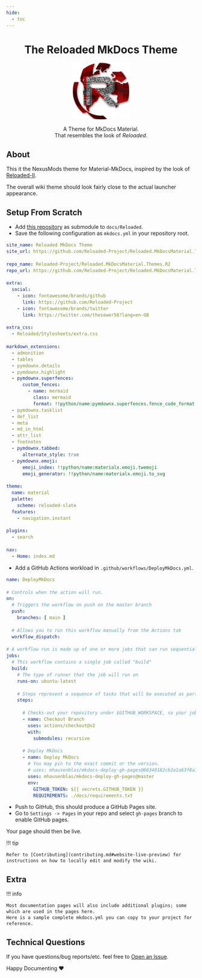 ```yaml
---
hide:
  - toc
---
```


<div align="center">
	<h1>The Reloaded MkDocs Theme</h1>
	<img src="../Images/Reloaded-Icon.png" width="150" align="center" />
	<br/> <br/>
    A Theme for MkDocs Material.
    <br/>
    That resembles the look of <i>Reloaded</i>.
</div>

## About

This it the NexusMods theme for Material-MkDocs, inspired by the look of [Reloaded-II](https://reloaded-project.github.io/Reloaded-II/).  

The overall wiki theme should look fairly close to the actual launcher appearance.  

## Setup From Scratch

- Add [this repository](https://github.com/Reloaded-Project/Reloaded.MkDocsMaterial.Themes.R2) as submodule to `docs/Reloaded`.
- Save the following configuration as `mkdocs.yml` in your repository root.

```yaml
site_name: Reloaded MkDocs Theme
site_url: https://github.com/Reloaded-Project/Reloaded.MkDocsMaterial.Themes.R2

repo_name: Reloaded-Project/Reloaded.MkDocsMaterial.Themes.R2
repo_url: https://github.com/Reloaded-Project/Reloaded.MkDocsMaterial.Themes.R2

extra:
  social:
    - icon: fontawesome/brands/github
      link: https://github.com/Reloaded-Project
    - icon: fontawesome/brands/twitter
      link: https://twitter.com/thesewer56?lang=en-GB

extra_css:
  - Reloaded/Stylesheets/extra.css

markdown_extensions:
  - admonition
  - tables
  - pymdownx.details
  - pymdownx.highlight
  - pymdownx.superfences:
      custom_fences:
        - name: mermaid
          class: mermaid
          format: !!python/name:pymdownx.superfences.fence_code_format
  - pymdownx.tasklist
  - def_list
  - meta
  - md_in_html
  - attr_list
  - footnotes
  - pymdownx.tabbed:
      alternate_style: true
  - pymdownx.emoji:
      emoji_index: !!python/name:materialx.emoji.twemoji
      emoji_generator: !!python/name:materialx.emoji.to_svg

theme:
  name: material
  palette:
    scheme: reloaded-slate
  features:
    - navigation.instant

plugins:
  - search

nav:
  - Home: index.md
```

- Add a GitHub Actions workload in `.github/workflows/DeployMkDocs.yml`.

```yaml
name: DeployMkDocs

# Controls when the action will run. 
on:
  # Triggers the workflow on push on the master branch
  push:
    branches: [ main ]

  # Allows you to run this workflow manually from the Actions tab
  workflow_dispatch:

# A workflow run is made up of one or more jobs that can run sequentially or in parallel
jobs:
  # This workflow contains a single job called "build"
  build:
    # The type of runner that the job will run on
    runs-on: ubuntu-latest

    # Steps represent a sequence of tasks that will be executed as part of the job
    steps:
      
      # Checks-out your repository under $GITHUB_WORKSPACE, so your job can access it
      - name: Checkout Branch
        uses: actions/checkout@v2
        with:
          submodules: recursive

      # Deploy MkDocs
      - name: Deploy MkDocs
        # You may pin to the exact commit or the version.
        # uses: mhausenblas/mkdocs-deploy-gh-pages@66340182cb2a1a63f8a3783e3e2146b7d151a0bb
        uses: mhausenblas/mkdocs-deploy-gh-pages@master
        env:
          GITHUB_TOKEN: ${{ secrets.GITHUB_TOKEN }}
          REQUIREMENTS: ./docs/requirements.txt
```

- Push to GitHub, this should produce a GitHub Pages site.  
- Go to `Settings -> Pages` in your repo and select `gh-pages` branch to enable GitHub pages. 

Your page should then be live.

!!! tip

    Refer to [Contributing](contributing.md#website-live-preview) for instructions on how to locally edit and modify the wiki.

## Extra

!!! info

    Most documentation pages will also include additional plugins; some which are used in the pages here.  
    Here is a sample complete mkdocs.yml you can copy to your project for reference.  

## Technical Questions

If you have questions/bug reports/etc. feel free to [Open an Issue](https://github.com/Reloaded-Project/Reloaded.MkDocsMaterial.Themes.R2/issues/new).

Happy Documenting ❤️